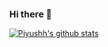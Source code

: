 ### Hi there 👋

[![Piyushh's github stats](https://github-readme-stats.vercel.app/api?username=Piyushhbhutoria)](https://github.com/Piyushhbhutoria?tab=repositories)
